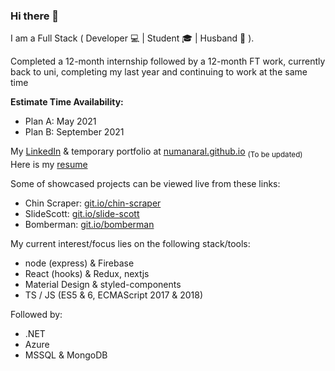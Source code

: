 ### Hi there 👋
I am a Full Stack ( Developer 💻 | Student 🎓 | Husband 💍 ).  
  
Completed a 12-month internship followed by a 12-month FT work, currently back to uni, completing my last year and continuing to work at the same time  

**Estimate Time Availability:**
- Plan A: May 2021
- Plan B: September 2021

My [LinkedIn](https://www.linkedin.com/in/numanaral/) & temporary portfolio at [numanaral.github.io](https://numanaral.github.io/?ref=github) <sub>(To be updated)</sub>  
Here is my [resume](https://drive.google.com/file/d/1IdWJMS4Apd6kVihyisrxjmuhAST8IRVD/view)

Some of showcased projects can be viewed live from these links:
- Chin Scraper: [git.io/chin-scraper](https://git.io/chin-scraper)
- SlideScott: [git.io/slide-scott](https://git.io/slide-scott)
- Bomberman: [git.io/bomberman](https://git.io/bomberman)

My current interest/focus lies on the following stack/tools:
- node (express) & Firebase
- React (hooks) & Redux, nextjs
- Material Design & styled-components
- TS / JS (ES5 & 6, ECMAScript 2017 & 2018)

Followed by:
- .NET
- Azure
- MSSQL & MongoDB

<!--
**numanaral/numanaral** is a ✨ _special_ ✨ repository because its `README.md` (this file) appears on your GitHub profile.

Here are some ideas to get you started:

- 🔭 I’m currently working on ...
- 🌱 I’m currently learning ...
- 👯 I’m looking to collaborate on ...
- 🤔 I’m looking for help with ...
- 💬 Ask me about ...
- 📫 How to reach me: ...
- 😄 Pronouns: ...
- ⚡ Fun fact: ...
-->
